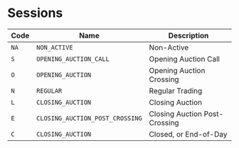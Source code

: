 # Sessions

| Code | Name | Description |
|---|---|---|
| `NA` | `NON_ACTIVE` | Non-Active |
| `S` | `OPENING_AUCTION_CALL` | Opening Auction Call |
| `O` | `OPENING_AUCTION` | Opening Auction Crossing |
| `N` | `REGULAR` | Regular Trading |
| `L` | `CLOSING_AUCTION` | Closing Auction |
| `E` | `CLOSING_AUCTION_POST_CROSSING` | Closing Auction Post-Crossing |
| `C` | `CLOSING_AUCTION` | Closed, or End-of-Day |